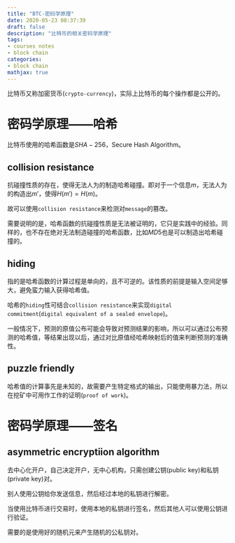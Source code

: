 ```yaml
---
title: "BTC-密码学原理"
date: 2020-05-23 08:37:39
draft: false
description: "比特币的相关密码学原理"
tags: 
- courses notes
- block chain
categories: 
- block chain
mathjax: true
---
```


比特币又称加密货币(`crypto-currency`)，实际上比特币的每个操作都是公开的。

# 密码学原理——哈希

比特币使用的哈希函数是$SHA-256$，Secure Hash Algorithm。

## collision resistance

抗碰撞性质的存在，使得无法人为的制造哈希碰撞。即对于一个信息$m$，无法人为的构造出$m'$，使得$H(m') = H(m)$。

故可以使用`collision resistance`来检测对`message`的篡改。

需要说明的是，哈希函数的抗碰撞性质是无法被证明的，它只是实践中的经验。同样的，也不存在绝对无法制造碰撞的哈希函数，比如$MD5$也是可以制造出哈希碰撞的。

## hiding

指的是哈希函数的计算过程是单向的，且不可逆的。该性质的前提是输入空间足够大，避免蛮力输入获得哈希值。

哈希的`hiding`性可结合`collision resistance`来实现`digital commitment`(`digital equivalent of a sealed envelope`)。

一般情况下，预测的原值公布可能会导致对预测结果的影响，所以可以通过公布预测的哈希值，等结果出现以后，通过对比原值经哈希映射后的值来判断预测的准确性。

## puzzle friendly

哈希值的计算事先是未知的，故需要产生特定格式的输出，只能使用暴力法，所以在挖矿中可用作工作的证明(`proof of work`)。

# 密码学原理——签名

## asymmetric encryptiion algorithm

去中心化开户，自己决定开户，无中心机构，只需创建公钥(public key)和私钥(private key)对。

别人使用公钥给你发送信息，然后经过本地的私钥进行解密。

当使用比特币进行交易时，使用本地的私钥进行签名，然后其他人可以使用公钥进行验证。

需要的是使用好的随机元来产生随机的公私钥对。